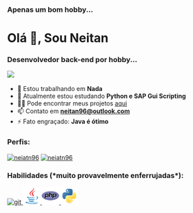 ### Apenas um bom hobby...

<h1 align="left">Olá 👋, Sou Neitan</h1>
<h3 align="left">Desenvolvedor back-end por hobby...</h3>

![](http://github-profile-summary-cards.vercel.app/api/cards/profile-details?username=Neitan96&theme=nightowl)

- 🔭 Estou trabalhando em **Nada**
- 🌱 Atualmente estou estudando **Python e SAP Gui Scripting**
- 👨‍💻 Pode encontrar meus projetos [aqui](https://github.com/Neitan96)
- 📫 Contato em **neitan96@outlook.com**
- ⚡ Fato engraçado: **Java é ótimo**

<h3 align="left">Perfis:</h3>
<p align="left">
<a href="https://linkedin.com/in/neiatn96" target="blank"><img align="center" src="https://raw.githubusercontent.com/rahuldkjain/github-profile-readme-generator/master/src/images/icons/Social/linked-in-alt.svg" alt="neiatn96" height="30" width="40" /></a>
<a href="https://instagram.com/neiatn96" target="blank"><img align="center" src="https://raw.githubusercontent.com/rahuldkjain/github-profile-readme-generator/master/src/images/icons/Social/instagram.svg" alt="neiatn96" height="30" width="40" /></a>
</p>

<h3 align="left">Habilidades (*muito provavelmente enferrujadas*):</h3>
<p align="left"> <a href="https://git-scm.com/" target="_blank" rel="noreferrer"> <img src="https://www.vectorlogo.zone/logos/git-scm/git-scm-icon.svg" alt="git" width="40" height="40"/> </a> <a href="https://www.java.com" target="_blank" rel="noreferrer"> <img src="https://raw.githubusercontent.com/devicons/devicon/master/icons/java/java-original.svg" alt="java" width="40" height="40"/> </a> <a href="https://www.php.net" target="_blank" rel="noreferrer"> <img src="https://raw.githubusercontent.com/devicons/devicon/master/icons/php/php-original.svg" alt="php" width="40" height="40"/> </a> <a href="https://www.python.org" target="_blank" rel="noreferrer"> <img src="https://raw.githubusercontent.com/devicons/devicon/master/icons/python/python-original.svg" alt="python" width="40" height="40"/> </a> </p>
